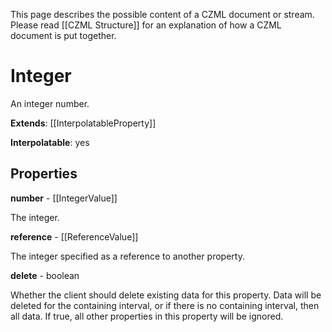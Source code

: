 This page describes the possible content of a CZML document or stream. Please read [[CZML Structure]] for an explanation of how a CZML document is put together.

# Integer

An integer number.

**Extends**: [[InterpolatableProperty]]

**Interpolatable**: yes

## Properties

**number** - [[IntegerValue]]

The integer.


**reference** - [[ReferenceValue]]

The integer specified as a reference to another property.


**delete** - boolean

Whether the client should delete existing data for this property. Data will be deleted for the containing interval, or if there is no containing interval, then all data. If true, all other properties in this property will be ignored.


